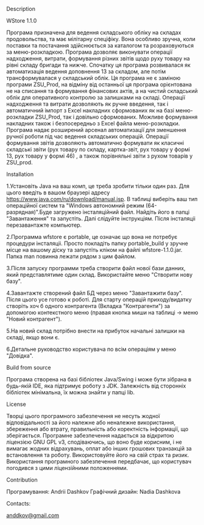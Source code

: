 Description

WStore 1.1.0

Програма  призначена для ведення складського обліку на складах продовольства, та має 
мілітарну спеціфіку. Вона особливо зручна,
коли поставки та постачання здійснюється за каталогом та розраховуються за меню-розкладкою. Програма дозволяє
виконувати операції надходження, витрати, формування різних звітів щодо руху товару на рівні складу бригади та нижче.
Спочатку ця програма розвивалася як автоматизація ведення доповнення 13 за складом, але потім трансформувалася у складський облік.
Ця програма не є заміною програми ZSU_Prod, на відміну від останньої ця програма орієнтована не на
списання та формування фінансових актів, а на чистий складський облік для оперативного контролю за залишками на складі.
Операції надходження та витрати дозволяють як ручне введення, так і автоматичний імпорт з Excel накладних сформованих
як на базі меню-розкладки ZSU_Prod, так і довільно сформованих. Можливе формування накладних також і безпосередньо
з Excel файла меню-розкладки. Програма надає розширений арсенал автоматизації для зменшення ручної роботи під час ведення складських операцій.
Операції формування звітів  дозволяють автоматично формувати як класичні складські звіти (рух товару
по складу, картка-звіт, рух товару у формі 13, рух товару у формі 46) , а також порівняльні звіти з
рухом товарів у ZSU_prod.


Installation

1.Установіть Java на ваш комп, це треба зробити  тільки один раз. Для цього  введіть в вашом 
браузері  адресу  https://www.java.com/ru/download/manual.jsp.  В  таблиці  виберіть ваш тип 
операційної систем та "Windows автономний режим (64-разрядная)".Буде загружено інсталяційний 
файл. Найдіть  його в папці "Завантаження" та  запустіть. Далі  слідуйте інструкціям.  Після 
інсталяціі перезавантажте компьютер.

2.Программа wfstore є portable, це означає що вона не потребує процедури  інсталяціі. Просто 
покладіть   папку portable_build  у  зручне   місце  на  вашому  діску  та  запустіть  кліком  на  файлі
wfstore-1.1.0.jar. Папка man повинна лежати рядом з цим файлом.

3.Після  запуску  программи  треба створити файл нової бази данних, який представлятиме один 
склад. Використайте меню "Створити нову базу".

4.Завантажте створений файл  БД  через  меню  "Завантажити  базу". Після  цього усе готово к 
роботі.   Для   старту   операцій   приходу/видатку   створіть   хоч  б  одного  контрагента 
(Вкладка "Контрагенти") за  допомогою  контекстного меню  (правая  кнопка миши на таблиці -> 
меню "Новий контрагент"). 

5.На новий склад потрібно внести на прибуток начальні залишки на складі, якщо вони є.

6.Детальне руководство користувача по всім операціям у меню "Довідка".

Build from source

Програма створена на базі бібліотек Java/Swing і може бути зібрана в будь-якій IDE, 
яка підтримує роботу з JDK. Залежність від сторонніх бібліотек мінімальна, їх можна 
знайти у папці lib.

License

Творці цього програмного забезпечення не несуть жодної відповідальності за його належне або неналежне використання,
збереження або втрату, правильність або коректність інформації, що зберігається. Програмне забезпечення надається 
за відкритою ліцензією GNU GPL v3, сподіваючись, що воно буде корисним, і не вимагає жодних відрахувань, оплат або інших
грошових транзакцій за встановлення та роботу. Використовуйте його на свій страх та ризик. 
Використання програмного забезпечення передбачає, що користувач погодився з цими ліцензійними положеннями.

Contribution

Програмування: Andrii Dashkov
Графічний дизайн: Nadia Dashkova

Contacts:

anddkov@gmail.com

